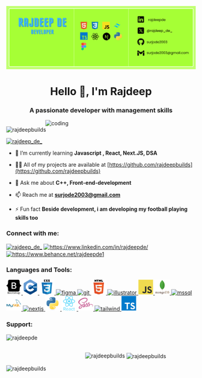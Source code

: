 ![logo](https://github.com/rajdeepbuilds/rajdeepbuilds/blob/main/Rajdeep%20de%20(1).png)
<h1 align="center">Hello 👋, I'm Rajdeep </h1>
<h3 align="center">A passionate developer with management skills</h3>
<img align="right" alt="coding" width="400" src="https://user-images.githubusercontent.com/55389276/140866485-8fb1c876-9a8f-4d6a-98dc-08c4981eaf70.gif">
<p align="left"> <img src="https://komarev.com/ghpvc/?username=rajdeepbuilds&label=Profile%20views&color=0e75b6&style=flat" alt="rajdeepbuilds" /> </p>

<p align="left"> <a href="https://twitter.com/rajdeep_de_" target="blank"><img src="https://img.shields.io/twitter/follow/rajdeep_de_?logo=twitter&style=for-the-badge" alt="rajdeep_de_" /></a> </p>

- 🌱 I’m currently learning **Javascript , React, Next.JS, DSA**

- 👨‍💻 All of my projects are available at [https://github.com/rajdeepbuilds](https://github.com/rajdeepbuilds)

- 💬 Ask me about **C++, Front-end-development**

- 📫 Reach me at **surjode2003@gmail.com**

- ⚡ Fun fact **Beside development, i am developing my football playing skills too**

<h3 align="left">Connect with me:</h3>
<p align="left">
<a href="https://twitter.com/rajdeep_de_" target="blank"><img align="center" src="https://raw.githubusercontent.com/rahuldkjain/github-profile-readme-generator/master/src/images/icons/Social/twitter.svg" alt="rajdeep_de_" height="30" width="40" /></a>
<a href="https://linkedin.com/in/https://www.linkedin.com/in/rajdeepde/" target="blank"><img align="center" src="https://raw.githubusercontent.com/rahuldkjain/github-profile-readme-generator/master/src/images/icons/Social/linked-in-alt.svg" alt="https://www.linkedin.com/in/rajdeepde/" height="30" width="40" /></a>
<a href="https://www.behance.net/https://www.behance.net/rajdeepde1" target="blank"><img align="center" src="https://raw.githubusercontent.com/rahuldkjain/github-profile-readme-generator/master/src/images/icons/Social/behance.svg" alt="https://www.behance.net/rajdeepde1" height="30" width="40" /></a>
</p>

<h3 align="left">Languages and Tools:</h3>
<p align="left" padding="40"> <a href="https://getbootstrap.com" target="_blank" rel="noreferrer"> <img src="https://raw.githubusercontent.com/devicons/devicon/master/icons/bootstrap/bootstrap-plain-wordmark.svg" alt="bootstrap" width="40" height="40"/> </a> <a href="https://www.w3schools.com/cpp/" target="_blank" rel="noreferrer"> <img src="https://raw.githubusercontent.com/devicons/devicon/master/icons/cplusplus/cplusplus-original.svg" alt="cplusplus" width="40" height="40"/> </a> <a href="https://www.w3schools.com/css/" target="_blank" rel="noreferrer"> <img src="https://raw.githubusercontent.com/devicons/devicon/master/icons/css3/css3-original-wordmark.svg" alt="css3" width="40" height="40"/> </a> <a href="https://www.figma.com/" target="_blank" rel="noreferrer"> <img src="https://www.vectorlogo.zone/logos/figma/figma-icon.svg" alt="figma" width="40" height="40"/> </a> <a href="https://git-scm.com/" target="_blank" rel="noreferrer"> <img src="https://www.vectorlogo.zone/logos/git-scm/git-scm-icon.svg" alt="git" width="40" height="40"/> </a> <a href="https://www.w3.org/html/" target="_blank" rel="noreferrer"> <img src="https://raw.githubusercontent.com/devicons/devicon/master/icons/html5/html5-original-wordmark.svg" alt="html5" width="40" height="40"/> </a> <a href="https://www.adobe.com/in/products/illustrator.html" target="_blank" rel="noreferrer"> <img src="https://www.vectorlogo.zone/logos/adobe_illustrator/adobe_illustrator-icon.svg" alt="illustrator" width="40" height="40"/> </a> <a href="https://developer.mozilla.org/en-US/docs/Web/JavaScript" target="_blank" rel="noreferrer"> <img src="https://raw.githubusercontent.com/devicons/devicon/master/icons/javascript/javascript-original.svg" alt="javascript" width="40" height="40"/> </a> <a href="https://www.mongodb.com/" target="_blank" rel="noreferrer"> <img src="https://raw.githubusercontent.com/devicons/devicon/master/icons/mongodb/mongodb-original-wordmark.svg" alt="mongodb" width="40" height="40"/> </a> <a href="https://www.microsoft.com/en-us/sql-server" target="_blank" rel="noreferrer"> <img src="https://www.svgrepo.com/show/303229/microsoft-sql-server-logo.svg" alt="mssql" width="40" height="40"/> </a> <a href="https://www.mysql.com/" target="_blank" rel="noreferrer"> <img src="https://raw.githubusercontent.com/devicons/devicon/master/icons/mysql/mysql-original-wordmark.svg" alt="mysql" width="40" height="40"/> </a> <a href="https://nextjs.org/" target="_blank" rel="noreferrer"> <img src="https://cdn.worldvectorlogo.com/logos/nextjs-2.svg" alt="nextjs" width="40" height="40"/> </a> <a href="https://www.python.org" target="_blank" rel="noreferrer"> <img src="https://raw.githubusercontent.com/devicons/devicon/master/icons/python/python-original.svg" alt="python" width="40" height="40"/> </a> <a href="https://reactjs.org/" target="_blank" rel="noreferrer"> <img src="https://raw.githubusercontent.com/devicons/devicon/master/icons/react/react-original-wordmark.svg" alt="react" width="40" height="40"/> </a> <a href="https://sass-lang.com" target="_blank" rel="noreferrer"> <img src="https://raw.githubusercontent.com/devicons/devicon/master/icons/sass/sass-original.svg" alt="sass" width="40" height="40"/> </a> <a href="https://tailwindcss.com/" target="_blank" rel="noreferrer"> <img src="https://www.vectorlogo.zone/logos/tailwindcss/tailwindcss-icon.svg" alt="tailwind" width="40" height="40"/> </a> <a href="https://www.typescriptlang.org/" target="_blank" rel="noreferrer"> <img src="https://raw.githubusercontent.com/devicons/devicon/master/icons/typescript/typescript-original.svg" alt="typescript" width="40" height="40"/> </a> </p>

<h3 align="left">Support:</h3>
<p><a href="https://www.buymeacoffee.com/rajdeepde"> <img align="left" src="https://cdn.buymeacoffee.com/buttons/v2/default-yellow.png" height="50" width="210" alt="rajdeepde" /></a></p><br><br>

<p><img align="left" src="https://github-readme-stats.vercel.app/api/top-langs?username=rajdeepbuilds&show_icons=true&locale=en&layout=compact" alt="rajdeepbuilds" /></p>

<p>&nbsp;<img align="center" src="https://github-readme-stats.vercel.app/api?username=rajdeepbuilds&show_icons=true&locale=en" alt="rajdeepbuilds" /></p>

<p><img align="center" src="https://github-readme-streak-stats.herokuapp.com/?user=rajdeepbuilds&" alt="rajdeepbuilds" /></p>
